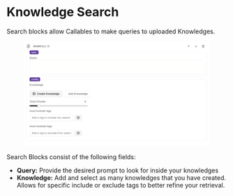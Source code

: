 # Knowledge Search

Search blocks allow Callables to make queries to uploaded Knowledges.

<figure><img src="../../../.gitbook/assets/Screenshot 2023-07-19 at 12.51.46 PM.png" alt=""><figcaption></figcaption></figure>

Search Blocks consist of the following fields:

* **Query:** Provide the desired prompt to look for inside your knowledges
* **Knowledge:** Add and select as many knowledges that you have created. Allows for specific include or exclude tags to better refine your retrieval.
